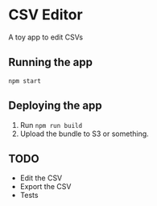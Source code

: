 # CSV Editor

A toy app to edit CSVs

## Running the app

`npm start`

## Deploying the app

1. Run `npm run build`
2. Upload the bundle to S3 or something.

## TODO
- Edit the CSV
- Export the CSV
- Tests
